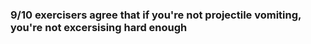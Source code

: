 
### 9/10 exercisers agree that if you're not projectile vomiting, you're not excersising hard enough






